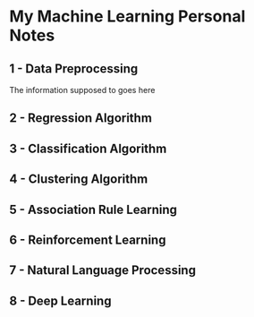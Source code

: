 # My Machine Learning Personal Notes

## 1 - Data Preprocessing

The information supposed to goes here

## 2 - Regression Algorithm

## 3 - Classification Algorithm 

## 4 - Clustering Algorithm 

## 5 - Association Rule Learning

## 6 - Reinforcement Learning

## 7 - Natural Language Processing

## 8 - Deep Learning